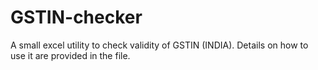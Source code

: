 # GSTIN-checker
A small excel utility to check validity of GSTIN (INDIA). Details on how to use it are provided in the file. 
